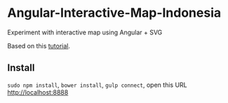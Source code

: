 # Angular-Interactive-Map-Indonesia

Experiment with interactive map using Angular + SVG

Based on this [tutorial](https://medium.com/@tweededbadger/tutorial-dynamic-data-driven-svg-map-with-angularjs-b112fdec421d).

## Install

`sudo npm install`, `bower install`, `gulp connect`, open this URL [http://localhost:8888](http://localhost:8888)
